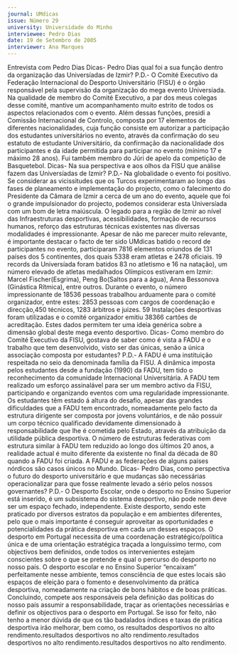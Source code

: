 ```yaml
---
journal: UMdicas
issue: Número 29
university: Universidade do Minho
interviewee: Pedro Dias
date: 19 de Setembro de 2005
interviewer: Ana Marques
---
```

Entrevista com Pedro Dias
Dicas- Pedro Dias qual foi a sua função dentro
da organização das Universíadas de Izmir?
P.D.- O Comité Executivo
da Federação
Internacional do Desporto
Universitário (FISU) é o
órgão responsável pela
supervisão da organização
do mega evento
Universíada. Na qualidade
de membro do Comité
Executivo, a par dos meus
colegas desse comité,
mantive
um
acompanhamento muito
estrito de todos os
aspectos relacionados
com o evento. Além dessas
funções, presidi a
Comissão Internacional de
Controlo, composta por 17
elementos de diferentes
nacionalidades, cuja
função consiste em
autorizar a participação
dos estudantes
universitários no evento,
através da confirmação do
seu estatuto de estudante
Universitário, da
confirmação da
nacionalidade dos
participantes e da idade
permitida para participar
no evento (mínimo 17 e máximo 28 anos). Fui
também membro do Júri de apelo da competição de
Basquetebol.
Dicas- Na sua perspectiva e aos olhos da FISU
que análise fazem das Universíadas de Izmir?
P.D.- Na globalidade o evento foi positivo. Se
considerar as vicissitudes que os Turcos
experimentaram ao longo das fases de
planeamento e implementação do projecto, como o
falecimento do Presidente da Câmara de Izmir a
cerca de um ano do evento, aquele que foi o grande
impulsionador do projecto, podemos considerar
esta Universíada com um bom de letra maiúscula. O
legado para a região de Izmir ao nível das Infraestruturas desportivas, acessibilidades, formação
de recursos humanos, reforço das estruturas
técnicas existentes nas diversas modalidades é
impressionante. Apesar de não me parecer muito
relevante, é importante destacar o facto de ter sido
UMdicas
batido o record de participantes no
evento, participaram 7816 elementos
oriundos de 131 países dos 5
continentes, dos quais 5338 eram
atletas e 2478 oficiais.
19 records da Universíada
foram batidos 83 no atletismo e 16 na
natação), um número elevado de atletas
medalhados Olímpicos estiveram em
Izmir: Marcel Fischer(Esgrima), Peng
Bo(Saltos para a água), Anna
Bessonova (Ginástica Rítmica), entre
outros.
Durante o evento, o número
impressionante de 18536 pessoas
trabalhou arduamente para o comité
organizador, entre estes: 2853 pessoas
com cargos de coordenação e
direcção,450 técnicos, 1283 árbitros e
juizes. 59 Instalações desportivas foram
utilizadas e o comité organizador emitiu
38366 cartões de acreditação. Estes
dados permitem ter uma ideia genérica
sobre a dimensão global deste mega
evento desportivo.
Dicas- Como membro do Comité
Executivo da FISU, gostava de saber
como é vista a FADU e o trabalho que
tem desenvolvido, visto ser das
únicas, senão a única associação
composta por estudantes?
P.D.- A FADU é uma instituição
respeitada no seio da denominada
família da FISU. A dinâmica imposta
pelos estudantes desde a fundação
(1990) da FADU, tem tido o
reconhecimento da comunidade
Internacional Universitária. A FADU tem
realizado um esforço assinalável para ser um
membro activo da FISU, participando e organizando
eventos com uma regularidade impressionante. Os
estudantes têm estado á altura do desafio, apesar
das grandes dificuldades que a FADU tem
encontrado, nomeadamente pelo facto da estrutura
dirigente ser composta por
jovens voluntários, e de não
possuir um corpo técnico
qualificado devidamente
dimensionado à
responsabilidade que lhe é
cometida pelo Estado, através da
atribuição da utilidade pública
desportiva. O número de
estruturas federativas com
estrutura similar à FADU tem
reduzido ao longo dos últimos 20
anos, a realidade actual é muito
diferente da existente no final da
década de 80 quando a FADU foi
criada. A FADU e as federações
de alguns países nórdicos são
casos únicos no Mundo.
Dicas- Pedro Dias, como
perspectiva o futuro do
desporto universitário e que
mudanças são necessárias
operacionalizar para que fosse
realmente levado a sério pelos
nossos governantes?
P.D.- O Desporto Escolar, onde o
desporto no Ensino Superior está
inserido, é um subsistema do
sistema desportivo, não pode nem
deve ser um espaço fechado,
independente. Existe desporto,
sendo este praticado por diversos
estratos da população e em
ambientes diferentes, pelo que o
mais importante é conseguir
aproveitar as oportunidades e
potencialidades da prática
desportiva em cada um desses
espaços. O desporto em Portugal necessita de uma
coordenação estratégico/política única e de uma
orientação estratégica traçada a longuíssimo termo,
com objectivos bem definidos, onde todos os
intervenientes estejam conscientes sobre o que se
pretende e qual o percurso do desporto no nosso
país.
O desporto escolar e no Ensino Superior
“encaixam” perfeitamente nesse ambiente, temos
consciência de que estes locais são espaços de
eleição para o fomento e desenvolvimento da
prática desportiva, nomeadamente na criação de
bons hábitos e de boas práticas.
Concluindo, compete aos responsáveis
pela definição das políticas do nosso país assumir a
responsabilidade, traçar as orientações
necessárias e definir os objectivos para o desporto
em Portugal. Se isso for feito, não tenho a menor
dúvida de que os tão badalados índices e taxas de
prática desportiva irão melhorar, bem como, os
resultados desportivos no alto rendimento.resultados desportivos no alto rendimento.resultados desportivos no alto rendimento.resultados desportivos no alto rendimento.